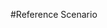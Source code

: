 #Reference Scenario

<!DOCTYPE html>
<meta charset="utf-8">
<head>
	<script src="https://d3js.org/d3.v4.js"></script>
	<script src="https://d3js.org/d3-scale-chromatic.v1.min.js"></script>
</head>


<md-main>
<div id="my_dataviz"></div>  
<script>
   // set the dimensions and margins of the graph
var margin = {top: 60, right: 230, bottom: 50, left: 50},
    width = 660 - margin.left - margin.right,
    height = 400 - margin.top - margin.bottom;
// append the svg object to the body of the page
var svg = d3.select("#my_dataviz")
  .append("svg")
    // Set the view box with the width and height to make it responsive
    .attr("viewBox", `0 0 ${width + margin.left + margin.right} ${height + margin.top + margin.bottom}`)
    // Remove the fixed width and height if you want the SVG to be fully responsive
    //.attr("width", width + margin.left + margin.right)
    //.attr("height", height + margin.top + margin.bottom)
  .append("g")
    .attr("transform", "translate(" + margin.left + "," + margin.top + ")");
// Parse the Data
d3.csv("https://raw.githubusercontent.com/holtzy/data_to_viz/master/Example_dataset/5_OneCatSevNumOrdered_wide.csv", function(data) {
  //////////
  // GENERAL //
  //////////
  // List of groups = header of the csv files
  var keys = data.columns.slice(1)
  // color palette
  var color = d3.scaleOrdinal()
    .domain(keys)
    .range(d3.schemeSet2);
  //stack the data?
  var stackedData = d3.stack()
    .keys(keys)
    (data)
  //////////
  // AXIS //
  //////////
  // Add X axis
  var x = d3.scaleLinear()
    .domain(d3.extent(data, function(d) { return d.year; }))
    .range([ 0, width ]);
  var xAxis = svg.append("g")
    .attr("transform", "translate(0," + height + ")")
    .call(d3.axisBottom(x).ticks(5))
  // Add X axis label:
  svg.append("text")
      .attr("text-anchor", "end")
      .attr("x", width-150)
      .attr("y", height+40 )
      .text("Time (year)");
  // Add Y axis label:
  svg.append("text")
      .attr("text-anchor", "end")
      .attr("x", 150)
      .attr("y", -20 )
      .text("# of baby born")
      .attr("text-anchor", "start")
  // Add Y axis
  var y = d3.scaleLinear()
    .domain([0, 200000])
    .range([ height, 0 ]);
  svg.append("g")
    .call(d3.axisLeft(y).ticks(5))
  //////////
  // BRUSHING AND CHART //
  //////////
  // Add a clipPath: everything out of this area won't be drawn.
  var clip = svg.append("defs").append("svg:clipPath")
      .attr("id", "clip")
      .append("svg:rect")
      .attr("width", width )
      .attr("height", height )
      .attr("x", 0)
      .attr("y", 0);
  // Add brushing
  var brush = d3.brushX()                 // Add the brush feature using the d3.brush function
      .extent( [ [0,0], [width,height] ] ) // initialise the brush area: start at 0,0 and finishes at width,height: it means I select the whole graph area
      .on("end", updateChart) // Each time the brush selection changes, trigger the 'updateChart' function
  // Create the scatter variable: where both the circles and the brush take place
  var areaChart = svg.append('g')
    .attr("clip-path", "url(#clip)")
  // Area generator
  var area = d3.area()
    .x(function(d) { return x(d.data.year); })
    .y0(function(d) { return y(d[0]); })
    .y1(function(d) { return y(d[1]); })
  // Show the areas
  areaChart
    .selectAll("mylayers")
    .data(stackedData)
    .enter()
    .append("path")
      .attr("class", function(d) { return "myArea " + d.key })
      .style("fill", function(d) { return color(d.key); })
      .attr("d", area)
  // Add the brushing
  areaChart
    .append("g")
      .attr("class", "brush")
      .call(brush);
  var idleTimeout
  function idled() { idleTimeout = null; }
  // A function that update the chart for given boundaries
  function updateChart() {
    extent = d3.event.selection
    // If no selection, back to initial coordinate. Otherwise, update X axis domain
    if(!extent){
      if (!idleTimeout) return idleTimeout = setTimeout(idled, 350); // This allows to wait a little bit
      x.domain(d3.extent(data, function(d) { return d.year; }))
    }else{
      x.domain([ x.invert(extent[0]), x.invert(extent[1]) ])
      areaChart.select(".brush").call(brush.move, null) // This remove the grey brush area as soon as the selection has been done
    }
    // Update axis and area position
    xAxis.transition().duration(1000).call(d3.axisBottom(x).ticks(5))
    areaChart
      .selectAll("path")
      .transition().duration(1000)
      .attr("d", area)
    }
    //////////
    // HIGHLIGHT GROUP //
    //////////
    // What to do when one group is hovered
    var highlight = function(d){
      console.log(d)
      // reduce opacity of all groups
      d3.selectAll(".myArea").style("opacity", .1)
      // expect the one that is hovered
      d3.select("."+d).style("opacity", 1)
    }
    // And when it is not hovered anymore
    var noHighlight = function(d){
      d3.selectAll(".myArea").style("opacity", 1)
    }
    //////////
    // LEGEND //
    //////////
    // Add one dot in the legend for each name.
    var size = 20
    svg.selectAll("myrect")
      .data(keys)
      .enter()
      .append("rect")
        .attr("x", 400)
        .attr("y", function(d,i){ return 10 + i*(size+5)}) // 100 is where the first dot appears. 25 is the distance between dots
        .attr("width", size)
        .attr("height", size)
        .style("fill", function(d){ return color(d)})
        .on("mouseover", highlight)
        .on("mouseleave", noHighlight)
    // Add one dot in the legend for each name.
    svg.selectAll("mylabels")
      .data(keys)
      .enter()
      .append("text")
        .attr("x", 400 + size*1.2)
        .attr("y", function(d,i){ return 10 + i*(size+5) + (size/2)}) // 100 is where the first dot appears. 25 is the distance between dots
        .style("fill", function(d){ return color(d)})
        .text(function(d){ return d})
        .attr("text-anchor", "left")
        .style("alignment-baseline", "middle")
        .on("mouseover", highlight)
        .on("mouseleave", noHighlight)
})
</script>
</md-main>
</html>

